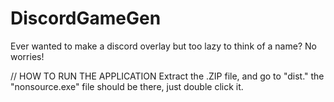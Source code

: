 # DiscordGameGen
Ever wanted to make a discord overlay but too lazy to think of a name? No worries!

// HOW TO RUN THE APPLICATION
Extract the .ZIP file, and go to "dist." the "nonsource.exe" file should be there, just double click it.
